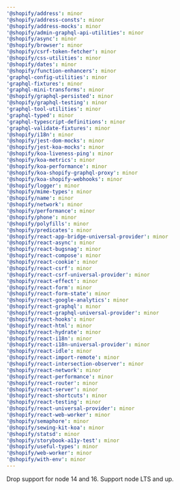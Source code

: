 ```yaml
---
'@shopify/address': minor
'@shopify/address-consts': minor
'@shopify/address-mocks': minor
'@shopify/admin-graphql-api-utilities': minor
'@shopify/async': minor
'@shopify/browser': minor
'@shopify/csrf-token-fetcher': minor
'@shopify/css-utilities': minor
'@shopify/dates': minor
'@shopify/function-enhancers': minor
'graphql-config-utilities': minor
'graphql-fixtures': minor
'graphql-mini-transforms': minor
'@shopify/graphql-persisted': minor
'@shopify/graphql-testing': minor
'graphql-tool-utilities': minor
'graphql-typed': minor
'graphql-typescript-definitions': minor
'graphql-validate-fixtures': minor
'@shopify/i18n': minor
'@shopify/jest-dom-mocks': minor
'@shopify/jest-koa-mocks': minor
'@shopify/koa-liveness-ping': minor
'@shopify/koa-metrics': minor
'@shopify/koa-performance': minor
'@shopify/koa-shopify-graphql-proxy': minor
'@shopify/koa-shopify-webhooks': minor
'@shopify/logger': minor
'@shopify/mime-types': minor
'@shopify/name': minor
'@shopify/network': minor
'@shopify/performance': minor
'@shopify/phone': minor
'@shopify/polyfills': minor
'@shopify/predicates': minor
'@shopify/react-app-bridge-universal-provider': minor
'@shopify/react-async': minor
'@shopify/react-bugsnag': minor
'@shopify/react-compose': minor
'@shopify/react-cookie': minor
'@shopify/react-csrf': minor
'@shopify/react-csrf-universal-provider': minor
'@shopify/react-effect': minor
'@shopify/react-form': minor
'@shopify/react-form-state': minor
'@shopify/react-google-analytics': minor
'@shopify/react-graphql': minor
'@shopify/react-graphql-universal-provider': minor
'@shopify/react-hooks': minor
'@shopify/react-html': minor
'@shopify/react-hydrate': minor
'@shopify/react-i18n': minor
'@shopify/react-i18n-universal-provider': minor
'@shopify/react-idle': minor
'@shopify/react-import-remote': minor
'@shopify/react-intersection-observer': minor
'@shopify/react-network': minor
'@shopify/react-performance': minor
'@shopify/react-router': minor
'@shopify/react-server': minor
'@shopify/react-shortcuts': minor
'@shopify/react-testing': minor
'@shopify/react-universal-provider': minor
'@shopify/react-web-worker': minor
'@shopify/semaphore': minor
'@shopify/sewing-kit-koa': minor
'@shopify/statsd': minor
'@shopify/storybook-a11y-test': minor
'@shopify/useful-types': minor
'@shopify/web-worker': minor
'@shopify/with-env': minor
---
```


Drop support for node 14 and 16. Support node LTS and up.
